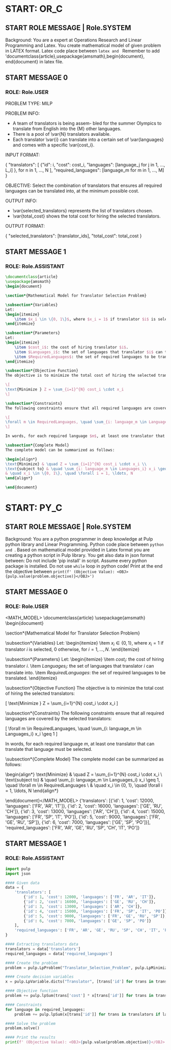 # START: OR_C 
## START ROLE MESSAGE | Role.SYSTEM 
Background: You are a expert at Operations Research and Linear Programming and Latex. You create mathematical model of given problem in LATEX format. Latex code place between ```latex and ``` Remember to add 'documentclass{article},usepackage{amsmath},begin{document}, end{document} in latex file. 
## START MESSAGE 0 
### ROLE: Role.USER
<DESCRIPTION>
PROBLEM TYPE: MILP

PROBLEM INFO:

- A team of translators is being assem- bled for the summer Olympics to translate from English into the \{M} other languages.
- There is a pool of \var{N} translators available.
- Each translator \var{i} can translate into a certain set of \var{languages} and comes with a specific \var{cost_i}.

INPUT FORMAT: 

{
"translators": [
        {"id": i, 
         "cost": cost_i,
         "languages": [language_j for j in 1, ..., L_i]
        },
        for n in 1, ..., N
    ],
    "required_languages": [language_m for m in 1, ..., M]
}

OBJECTIVE: Select the combination of translators that ensures all required languages can be translated into, at the minimum possible cost.

OUTPUT INFO:

- \var{selected_translators} represents the list of translators chosen.
- \var{total_cost} shows the total cost for hiring the selected translators.

OUTPUT FORMAT:

{
    "selected_translators": [translator_ids],
    "total_cost": total_cost
}
</DESCRIPTION>


## START MESSAGE 1 
### ROLE: Role.ASSISTANT
```latex
\documentclass{article}
\usepackage{amsmath}
\begin{document}

\section*{Mathematical Model for Translator Selection Problem}

\subsection*{Variables}
Let:
\begin{itemize}
    \item $x_i \in \{0, 1\}$, where $x_i = 1$ if translator $i$ is selected, $0$ otherwise, for $i = 1, \ldots, N$.
\end{itemize}

\subsection*{Parameters}
Let:
\begin{itemize}
    \item $cost_i$: the cost of hiring translator $i$.
    \item $Languages_i$: the set of languages that translator $i$ can translate into.
    \item $RequiredLanguages$: the set of required languages to be translated.
\end{itemize}

\subsection*{Objective Function}
The objective is to minimize the total cost of hiring the selected translators:

\[
\text{Minimize } Z = \sum_{i=1}^{N} cost_i \cdot x_i
\]

\subsection*{Constraints}
The following constraints ensure that all required languages are covered by the selected translators:

\[
\forall m \in RequiredLanguages, \quad \sum_{i: language_m \in Languages_i} x_i \geq 1
\]

In words, for each required language $m$, at least one translator that can translate that language must be selected.

\subsection*{Complete Model}
The complete model can be summarized as follows:

\begin{align*}
\text{Minimize} & \quad Z = \sum_{i=1}^{N} cost_i \cdot x_i \\
\text{subject to} & \quad \sum_{i: language_m \in Languages_i} x_i \geq 1, \quad \forall m \in RequiredLanguages \\
& \quad x_i \in \{0, 1\}, \quad \forall i = 1, \ldots, N
\end{align*}

\end{document}
```

# START: PY_C 
## START ROLE MESSAGE | Role.SYSTEM 
Background: You are a python programmer in deep knowledge at Pulp python library and Linear Programming. Python code place between ```python and ```. Based on mathematical model provided in Latex format you are creating a python script in Pulp library. You get also data in json format between: <DATA></DATA> Do not include 'pip install' in script. Assume every python package is installed. Do not use `while` loop in python code! Print at the end the objective between <OBJ></OBJ> `print(f' (Objective Value): <OBJ>{pulp.value(problem.objective)}</OBJ>')` 
## START MESSAGE 0 
### ROLE: Role.USER
<MATH_MODEL>
\documentclass{article}
\usepackage{amsmath}
\begin{document}

\section*{Mathematical Model for Translator Selection Problem}

\subsection*{Variables}
Let:
\begin{itemize}
    \item $x_i \in \{0, 1\}$, where $x_i = 1$ if translator $i$ is selected, $0$ otherwise, for $i = 1, \ldots, N$.
\end{itemize}

\subsection*{Parameters}
Let:
\begin{itemize}
    \item $cost_i$: the cost of hiring translator $i$.
    \item $Languages_i$: the set of languages that translator $i$ can translate into.
    \item $RequiredLanguages$: the set of required languages to be translated.
\end{itemize}

\subsection*{Objective Function}
The objective is to minimize the total cost of hiring the selected translators:

\[
\text{Minimize } Z = \sum_{i=1}^{N} cost_i \cdot x_i
\]

\subsection*{Constraints}
The following constraints ensure that all required languages are covered by the selected translators:

\[
\forall m \in RequiredLanguages, \quad \sum_{i: language_m \in Languages_i} x_i \geq 1
\]

In words, for each required language $m$, at least one translator that can translate that language must be selected.

\subsection*{Complete Model}
The complete model can be summarized as follows:

\begin{align*}
\text{Minimize} & \quad Z = \sum_{i=1}^{N} cost_i \cdot x_i \\
\text{subject to} & \quad \sum_{i: language_m \in Languages_i} x_i \geq 1, \quad \forall m \in RequiredLanguages \\
& \quad x_i \in \{0, 1\}, \quad \forall i = 1, \ldots, N
\end{align*}

\end{document}</MATH_MODEL>
<DATA>
{'translators': [{'id': 1, 'cost': 12000, 'languages': ['FR', 'AR', 'IT']}, {'id': 2, 'cost': 16000, 'languages': ['GE', 'RU', 'CH']}, {'id': 3, 'cost': 13000, 'languages': ['AR', 'CH']}, {'id': 4, 'cost': 15000, 'languages': ['FR', 'SP', 'IT', 'PO']}, {'id': 5, 'cost': 9000, 'languages': ['FR', 'GE', 'RU', 'SP']}, {'id': 6, 'cost': 7000, 'languages': ['GE', 'SP', 'PO']}], 'required_languages': ['FR', 'AR', 'GE', 'RU', 'SP', 'CH', 'IT', 'PO']}</DATA>


## START MESSAGE 1 
### ROLE: Role.ASSISTANT
```python
import pulp
import json

#### Given data
data = {
    'translators': [
        {'id': 1, 'cost': 12000, 'languages': ['FR', 'AR', 'IT']},
        {'id': 2, 'cost': 16000, 'languages': ['GE', 'RU', 'CH']},
        {'id': 3, 'cost': 13000, 'languages': ['AR', 'CH']},
        {'id': 4, 'cost': 15000, 'languages': ['FR', 'SP', 'IT', 'PO']},
        {'id': 5, 'cost': 9000, 'languages': ['FR', 'GE', 'RU', 'SP']},
        {'id': 6, 'cost': 7000, 'languages': ['GE', 'SP', 'PO']}
    ],
    'required_languages': ['FR', 'AR', 'GE', 'RU', 'SP', 'CH', 'IT', 'PO']
}

#### Extracting translators data
translators = data['translators']
required_languages = data['required_languages']

#### Create the problem
problem = pulp.LpProblem("Translator_Selection_Problem", pulp.LpMinimize)

#### Create decision variables
x = pulp.LpVariable.dicts("Translator", [trans['id'] for trans in translators], cat='Binary')

#### Objective function
problem += pulp.lpSum(trans['cost'] * x[trans['id']] for trans in translators), "Total_Cost"

#### Constraints
for language in required_languages:
    problem += pulp.lpSum(x[trans['id']] for trans in translators if language in trans['languages']) >= 1, f"Cover_{language}"

#### Solve the problem
problem.solve()

#### Print the results
print(f' (Objective Value): <OBJ>{pulp.value(problem.objective)}</OBJ>')
```

